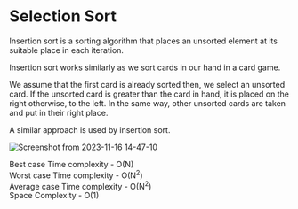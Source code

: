 # Selection Sort
Insertion sort is a sorting algorithm that places an unsorted element at its suitable place in each iteration.

Insertion sort works similarly as we sort cards in our hand in a card game.

We assume that the first card is already sorted then, we select an unsorted card. If the unsorted card is greater than the card in hand, it is placed on the right otherwise, to the left. In the same way, other unsorted cards are taken and put in their right place.

A similar approach is used by insertion sort.

![Screenshot from 2023-11-16 14-47-10](https://github.com/sanjay9616/DSA_algorithms/assets/87460579/448fe8f7-4e7a-4a83-8396-07ff2405bdc9)


Best case Time complexity - O(N) <br/>
Worst case Time complexity - O(N<sup>2</sup>) <br/>
Average case Time complexity - O(N<sup>2</sup>) <br/>
Space Complexity - O(1) <br/>
